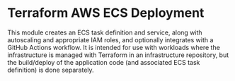 # Terraform AWS ECS Deployment

This module creates an ECS task definition and service, along with autoscaling and appropriate IAM roles, and optionally integrates with a GitHub Actions workflow. It is intended for use with workloads where the infrastructure is managed with Terraform in an infrastructure repository, but the build/deploy of the application code (and associated ECS task definition) is done separately.
